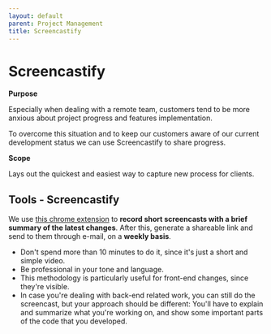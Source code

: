 ```yaml
---
layout: default
parent: Project Management
title: Screencastify
---
```


# Screencastify

**Purpose**

Especially when dealing with a remote team, customers tend to be more anxious about project progress and features implementation. 

To overcome this situation and to keep our customers aware of our current development status we can use Screencastify to share progress.

**Scope**

Lays out the quickest and easiest way to capture new process for clients.

## Tools - Screencastify

We use [this chrome extension](https://www.screencastify.com/) to **record short screencasts with a brief summary of the latest changes**. After this, generate a shareable link and send to them through e-mail, on a **weekly basis**.

  - Don't spend more than 10 minutes to do it, since it's just a short and simple video.
  - Be professional in your tone and language.
  - This methodology is particularly useful for front-end changes, since they're visible.
  - In case you're dealing with back-end related work, you can still do the screencast, but your approach should be different: You'll have to explain and summarize what you're working on, and show some important parts of the code that you developed.
